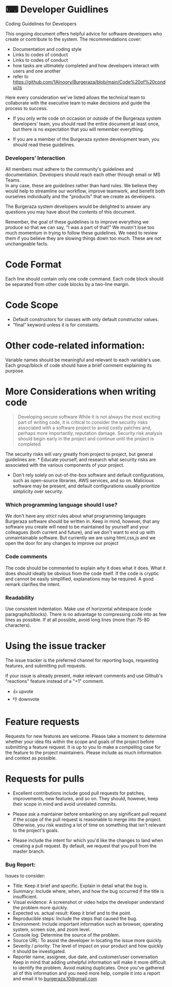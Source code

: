 # ⌨ Developer Guidlines
Coding Guidelines for Developers

This ongoing document offers helpful advice for software developers who create or contribute to the system. The recommendations cover:

* Documentation and coding style
* Links to codes of conduct
* Links to codes of conduct
* how tasks are ultimately completed and how developers interact with users and one another
* refer to https://github.com/1Alnoory/Burgeraza/blob/main/Code%20of%20conducts

Here every consideration we've listed allows the technical team to collaborate with the executive team to make decisions and guide the process to success. 

* If you only write code on occasion or outside of the Burgeraza system developers' team, you should read the entire document at least once, but there is no expectation that you will remember everything.

* If you are a member of the Burgeraza system development team, you should read these guidelines.
 
### Developers’ Interaction
All members must adhere to the community's guidelines and documentation.
Developers should reach each other through email or MS Teams.
<br> 
In any case, these are *guidelines* rather than hard rules. We believe they would help to streamline our workflow, improve teamwork, and benefit both ourselves individually and the "products" that we create as developers.

The Burgeraza system developers would be delighted to answer any questions you may have about the contents of this document.

Remember, the goal of these guidelines is to improve everything we produce so that we can say, "I was a part of that!" We mustn't lose too much momentum in trying to follow these guidelines. We need to review them if you believe they are slowing things down too much. These are not unchangeable facts.

# Code Format
Each line should contain only one code command.
Each code block should be separated from other code blocks by a two-line margin.

# Code Scope
* Default constructors for classes with only default constructor values.
* "final" keyword unless it is for constants.

# Other code-related information:
Variable names should be meaningful and relevant to each variable's use.
Each group/block of code should have a brief comment explaining its purpose.

# More Considerations when writing code <br>
> Developing secure software
While it is not always the most exciting part of writing code, it is critical to consider the security risks associated with a software project to avoid costly patches and, perhaps more importantly, reputation damage. Security risk analysis should begin early in the project and continue until the project is completed.

The security risks will vary greatly from project to project, but general guidelines are: * Educate yourself, and research what security risks are associated with the various components of your project.
* Don't rely solely on out-of-the-box software and default configurations, such as open-source libraries, AWS services, and so on.
Malicious software may be present, and default configurations usually prioritize simplicity over security.


### Which programming language should I use?

We don't have any _strict_ rules about what programming languages Burgeraza software should be written in. Keep in mind, however, that any software you create will need to be maintained by yourself and your colleagues (both current and future), and we don't want to end up with unmaintainable software. But currently we are using html,css,js and we open the door for any changes to improve our project

### Code comments

The code should be commented to explain *why* it does what it does. What it does should ideally be obvious from the code itself. If the code is cryptic and cannot be easily simplified, explanations may be required. A good remark clarifies the intent.

### Readability

Use consistent indentation.
Make use of horizontal whitespace (code paragraphs/blocks). There is no advantage to compressing code into as few lines as possible.
If at all possible, avoid long lines (more than 75-80 characters).

# Using the issue tracker
The issue tracker is the preferred channel for reporting bugs, requesting features, and submitting pull requests.

If your issue is already present, make relevant comments and use Github's "reactions" feature instead of a "+1" comment. 
- 👍  upvote
- 👎 downvote

# Feature requests
Requests for new features are welcome. Please take a moment to determine whether your idea fits within the scope and goals of the project before submitting a feature request. It is up to you to make a compelling case for the feature to the project maintainers. Please include as much information and context as possible.


# Requests for pulls
- Excellent contributions include good pull requests for patches, improvements, new features, and so on. They should, however, keep their scope in mind and avoid unrelated commits.

- Please ask a maintainer before embarking on any significant pull request if the scope of the pull request is reasonable to merge into the project. Otherwise, you risk wasting a lot of time on something that isn't relevant to the project's goals.


- Please include the intent for which you'd like the changes to land when creating a pull request. By default, we request that you pull from the master branch. 

### Bug Report:
Issues to consider: 
* Title: Keep it brief and specific. Explain in detail what the bug is.
* Summary: Include where, when, and how the bug occurred if the title is insufficient.
* Visual evidence: A screenshot or video helps the developer understand the problem more quickly.
* Expected vs. actual result: Keep it brief and to the point.
* Reproducible steps: Include the steps that caused the bug.
* Environment: Include important information such as browser, operating system, screen size, and zoom level.
* Console log: Determine the source of the problem.
* Source URL: To assist the developer in locating the issue more quickly.
* Severity / priority: The level of impact on your product and how quickly it should be investigated.
* Reporter name, assignee, due date, and customer/user conversation
Keep in mind that adding unhelpful information will make it more difficult to identify the problem. Avoid making duplicates.  Once you've gathered all of this information and you need more help, compile it into a report and email it to burgeraza.10@gmail.com
